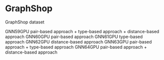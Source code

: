 # GraphShop
GraphShop dataset

GNN59GPU pair-based approach + type-based approach + distance-based approach
GNN60GPU pair-based approach
GNN61GPU type-based approach
GNN62GPU distance-based approach
GNN63GPU pair-based approach + type-based approach
GNN64GPU pair-based approach + distance-based approach
